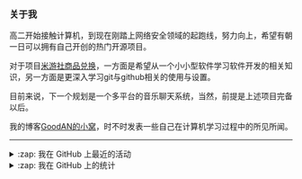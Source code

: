 ### 关于我

高二开始接触计算机，到现在刚踏上网络安全领域的起跑线，努力向上，希望有朝一日可以拥有自己开创的热门开源项目。

对于项目[米游社商品兑换](https://github.com/GOOD-AN/Mys-Exchange-Goods)，一方面是希望从一个小小型软件学习软件开发的相关知识，另一方面是更深入学习git与github相关的使用与设置。

目前来说，下一个规划是一个多平台的音乐聊天系统，当然，前提是上述项目完备以后。

我的博客[GoodAN的小窝](https://blog.goodant.top/)，时不时发表一些自己在计算机学习过程中的所见所闻。

---

<details>
  <summary>:zap: 我在 GitHub 上最近的活动</summary>
  
<!--START_SECTION:activity-->
1. 🗣 Commented on [#13](https://github.com/GOOD-AN/Mys-Exchange-Goods/issues/13) in [GOOD-AN/Mys-Exchange-Goods](https://github.com/GOOD-AN/Mys-Exchange-Goods)
2. ❌ Closed PR [#12](https://github.com/GOOD-AN/Mys-Exchange-Goods/pull/12) in [GOOD-AN/Mys-Exchange-Goods](https://github.com/GOOD-AN/Mys-Exchange-Goods)
3. 🎉 Merged PR [#14](https://github.com/GOOD-AN/Mys-Exchange-Goods/pull/14) in [GOOD-AN/Mys-Exchange-Goods](https://github.com/GOOD-AN/Mys-Exchange-Goods)
4. 💪 Opened PR [#14](https://github.com/GOOD-AN/Mys-Exchange-Goods/pull/14) in [GOOD-AN/Mys-Exchange-Goods](https://github.com/GOOD-AN/Mys-Exchange-Goods)
5. 🗣 Commented on [#13](https://github.com/GOOD-AN/Mys-Exchange-Goods/issues/13) in [GOOD-AN/Mys-Exchange-Goods](https://github.com/GOOD-AN/Mys-Exchange-Goods)
<!--END_SECTION:activity-->

</details>

<details>
<summary>:zap: 我在 GitHub 上的统计</summary>

![GOOD-AN's github stats](https://github-readme-stats-umber-theta.vercel.app/api?username=GOOD-AN&count_private=true&show_icons=true&include_all_commits=true&line_height=28&card_width=400px) ![Top Langs](https://github-readme-stats-umber-theta.vercel.app/api/top-langs/?username=GOOD-AN&&layout=compact&&langs_count=6&&exclude_repo=GOOD-AN.github.io,GOOD-AN,github-readme-stats)
</details>
